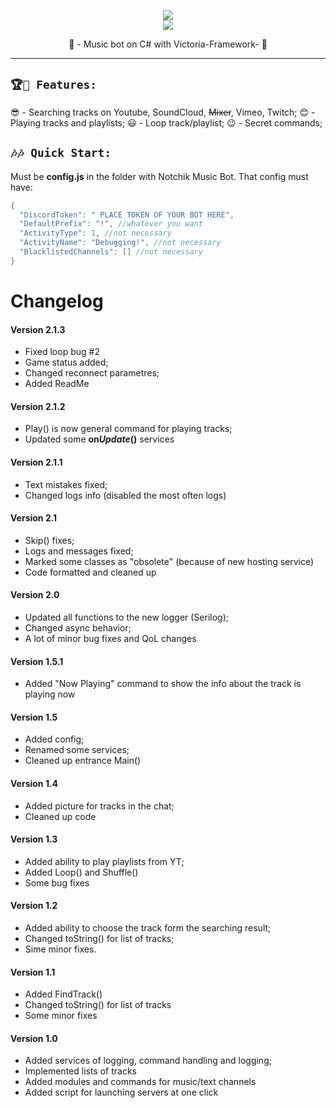
<p align="center">
	<img src="https://i.imgur.com/OrZnQZk.png" />
	</br>
	<a href="https://discord.gg/EvrutK8zjj">
		<img src="https://img.shields.io/badge/Discord-Support-%237289DA.svg?logo=discord&style=for-the-badge&logoWidth=30&labelColor=0d0d0d" />
	</a>
	<p align="center">
	     🎵 - Music bot on C# with Victoria-Framework- 🎵
  </p>
</p>

---

## `🏆🎯 Features:`

😎 - Searching tracks on Youtube, SoundCloud, ~~Mixer~~, Vimeo, Twitch;
😊 - Playing tracks and playlists;
😃 - Loop track/playlist;
😉 - Secret commands;

## `🎶🎶 Quick Start:`

Must be **config.js** in the folder with Notchik Music Bot.
That config must have:

```cs
{
  "DiscordToken": " PLACE TOKEN OF YOUR BOT HERE",
  "DefaultPrefix": "!", //whatever you want
  "ActivityType": 1, //not necessary
  "ActivityName": "Debugging!", //not necessary
  "BlacklistedChannels": [] //not necessary
}
```
# Changelog
#### Version 2.1.3
- Fixed loop bug #2
- Game status added;
- Changed reconnect parametres;
- Added ReadMe
#### Version 2.1.2
- Play() is now general command for playing tracks;
- Updated some **on*Update*()** services
#### Version 2.1.1
- Text mistakes fixed;
- Changed logs info (disabled the most often logs)
#### Version 2.1
- Skip() fixes;
- Logs and messages fixed;
- Marked some classes as "obsolete" (because of new hosting service)
- Code formatted and cleaned up
#### Version 2.0
- Updated all functions to the new logger (Serilog);
- Changed async behavior;
- A lot of minor bug fixes and QoL changes
#### Version 1.5.1
- Added "Now Playing" command to show the info about the track is playing now
#### Version 1.5
- Added config;
- Renamed some services;
- Cleaned up entrance Main()
#### Version 1.4
- Added picture for tracks in the chat;
- Cleaned up code
#### Version 1.3
- Added ability to play playlists from YT;
- Added Loop() and Shuffle()
- Some bug fixes
#### Version 1.2
- Added ability to choose the track form the searching result;
- Changed toString() for list of tracks;
- Sime minor fixes.
#### Version 1.1
- Added FindTrack()
 - Changed toString() for list of tracks
 - Some minor fixes
#### Version 1.0
- Added services of logging, command handling and logging;
- Implemented lists of tracks
- Added modules and commands for music/text channels
- Added script for launching servers at one click
